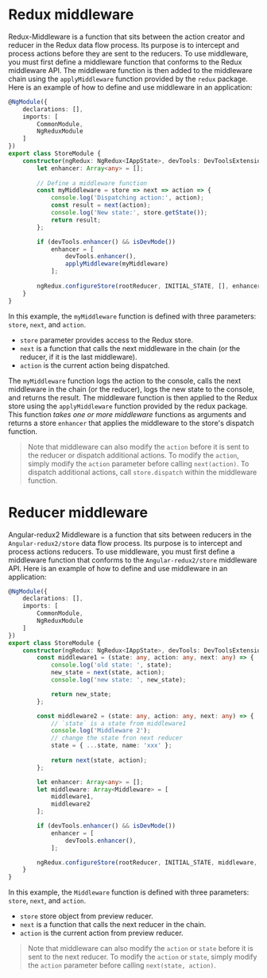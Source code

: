 # Redux middleware 
Redux-Middleware is a function that sits between the action creator and reducer in the Redux data flow process.
Its purpose is to intercept and process actions before they are sent to the reducers.
To use middleware, you must first define a middleware function that conforms to the Redux middleware API.
The middleware function is then added to the middleware chain using the `applyMiddleware` function provided by the `redux` package.
Here is an example of how to define and use middleware in an application:

```typescript
@NgModule({
    declarations: [],
    imports: [
        CommonModule,
        NgReduxModule
    ]
})
export class StoreModule {
    constructor(ngRedux: NgRedux<IAppState>, devTools: DevToolsExtension) {
        let enhancer: Array<any> = [];
        
        // Define a middleware function
        const myMiddleware = store => next => action => {
            console.log('Dispatching action:', action);
            const result = next(action);
            console.log('New state:', store.getState());
            return result;
        };

        if (devTools.enhancer() && isDevMode())
            enhancer = [
                devTools.enhancer(),
                applyMiddleware(myMiddleware)
            ];
        
        ngRedux.configureStore(rootReducer, INITIAL_STATE, [], enhancer);
    }
}
```

In this example, the `myMiddleware` function is defined with three parameters: `store`, `next`, and `action`.
- `store` parameter provides access to the Redux store.
- `next` is a function that calls the next middleware in the chain (or the reducer, if it is the last middleware).
- `action` is the current action being dispatched.

The `myMiddleware` function logs the action to the console, calls the next middleware in the chain (or the reducer), 
logs the new state to the console, and returns the result.
The middleware function is then applied to the Redux store using the `applyMiddleware` function provided by the redux package.
This function *takes one or more middleware* functions as arguments and returns a store `enhancer` that applies the middleware to the store's dispatch function.

> Note that middleware can also modify the `action` before it is sent to the reducer or dispatch additional actions.
> To modify the `action`, simply modify the `action` parameter before calling `next(action)`.
> To dispatch additional actions, call `store.dispatch` within the middleware function.

# Reducer middleware
Angular-redux2 Middleware is a function that sits between reducers in the `Angular-redux2/store` data flow process.
Its purpose is to intercept and process actions reducers.
To use middleware, you must first define a middleware function that conforms to the `Angular-redux2/store` middleware API.
Here is an example of how to define and use middleware in an application:

```typescript
@NgModule({
    declarations: [],
    imports: [
        CommonModule,
        NgReduxModule
    ]
})
export class StoreModule {
    constructor(ngRedux: NgRedux<IAppState>, devTools: DevToolsExtension) {
        const middleware1 = (state: any, action: any, next: any) => {
            console.log('old state: ', state);
            new_state = next(state, action);
            console.log('new state: ', new_state);

            return new_state;
        };

        const middleware2 = (state: any, action: any, next: any) => {
            // `state` is a state from middleware1
            console.log('Middleware 2');
            // change the state fron next reducer
            state = { ...state, name: 'xxx' };
            
            return next(state, action);
        };

        let enhancer: Array<any> = [];
        let middleware: Array<Middleware> = [
            middleware1,
            middleware2
        ];

        if (devTools.enhancer() && isDevMode())
            enhancer = [
                devTools.enhancer(),
            ];

        ngRedux.configureStore(rootReducer, INITIAL_STATE, middleware, enhancer);
    }
}
```
In this example, the `Middleware` function is defined with three parameters: `store`, `next`, and `action`.
- `store` store object from preview reducer.
- `next` is a function that calls the next reducer in the chain.
- `action` is the current action from preview reducer.

> Note that middleware can also modify the `action` or `state` before it is sent to the next reducer.
> To modify the `action` or `state`, simply modify the `action` parameter before calling `next(state, action)`.
